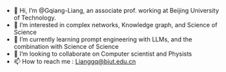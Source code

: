 - 👋 Hi, I’m @Gqiang-Liang, an associate prof. working at Beijing University of Technology.
- 👀 I’m interested in complex networks, Knowledge graph, and Science of Science
- 🌱 I’m currently learning prompt engineering with LLMs, and the combination with Science of Science
- 💞️ I’m looking to collaborate on Computer scientist and Physists
- 📫 How to reach me : Lianggq@bjut.edu.cn


<!---
Gqiang-Liang/Gqiang-Liang is a ✨ special ✨ repository because its `README.md` (this file) appears on your GitHub profile.
You can click the Preview link to take a look at your changes.
--->
